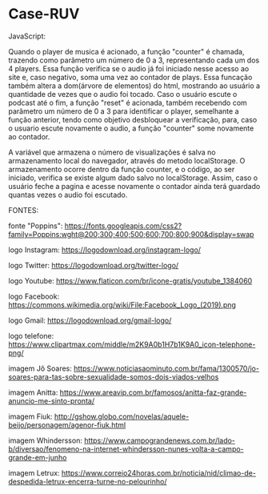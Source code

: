 # Case-RUV

JavaScript:

Quando o player de musica é acionado, a função "counter" é chamada, trazendo como parâmetro um número de 0 a 3, representando cada um dos 4 players. 
Essa função verifica se o audio já foi iniciado nesse acesso ao site e, caso negativo, soma uma vez ao contador de plays. 
Essa funcação também altera a dom(árvore de elementos) do html, mostrando ao usuário a quantidade de vezes que o audio foi tocado. 
Caso o usuário escute o podcast até o fim, a função "reset" é acionada, também recebendo com parâmetro um número de 0 a 3 para identificar o player, 
semelhante a função anterior, tendo como objetivo desbloquear a verificação, para, caso o usuario escute novamente o audio, a função "counter" some novamente ao contador.


A variável que armazena o número de visualizações é salva no armazenamento local do navegador, através do metodo localStorage. 
O armazenamento ocorre dentro da função counter, e o código, ao ser iniciado, verifica se existe algum dado salvo no localStorage. 
Assim, caso o usuário feche a pagina e acesse novamente o contador ainda terá guardado quantas vezes o audio foi escutado.

 

FONTES:

fonte "Poppins": https://fonts.googleapis.com/css2?family=Poppins:wght@200;300;400;500;600;700;800;900&display=swap

logo Instagram: https://logodownload.org/instagram-logo/

logo Twitter: https://logodownload.org/twitter-logo/

logo Youtube: https://www.flaticon.com/br/icone-gratis/youtube_1384060

logo Facebook: https://commons.wikimedia.org/wiki/File:Facebook_Logo_(2019).png

logo Gmail: https://logodownload.org/gmail-logo/

logo telefone: https://www.clipartmax.com/middle/m2K9A0b1H7b1K9A0_icon-telephone-png/

imagem Jô Soares: https://www.noticiasaominuto.com.br/fama/1300570/jo-soares-para-tas-sobre-sexualidade-somos-dois-viados-velhos

imagem Anitta: https://www.areavip.com.br/famosos/anitta-faz-grande-anuncio-me-sinto-pronta/

imagem Fiuk: http://gshow.globo.com/novelas/aquele-beijo/personagem/agenor-fiuk.html

imagem Whindersson: https://www.campograndenews.com.br/lado-b/diversao/fenomeno-na-internet-whindersson-nunes-volta-a-campo-grande-em-junho

imagem Letrux: https://www.correio24horas.com.br/noticia/nid/climao-de-despedida-letrux-encerra-turne-no-pelourinho/
